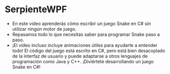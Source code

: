 # SerpienteWPF

- En este vídeo aprenderás cómo escribir un juego Snake en C# sin utilizar ningún motor de juego.
- Repasamos todo lo que necesitas saber para programar Snake paso a paso.
- ¡El vídeo incluso incluye animaciones útiles para ayudarte a entender todo! El código del juego está escrito en C#, pero está bien desacoplado de la interfaz de usuario y puede adaptarse a otros lenguajes de programación como Java y C++. ¡Diviértete desarrollando un juego Snake en C#!
